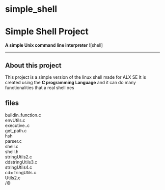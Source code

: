 # simple_shell
# Simple Shell Project

**A simple Unix command line interpreter**
![shell]

***
## About this project
This project is a simple version of the linux shell made for ALX SE
It is created using the **C programming Language** and it can do many functionalities that a real shell oes

## files
buildin_function.c  
envUtils.c  
executive..c  
get_path.c  
hsh  
parser.c  
shell.c  
shell.h  
stringUtils2.c  
ddstringUtils3.c  
stringUtils4.c  
cd=
tringUtils.c  
Utils2.c  
/©


